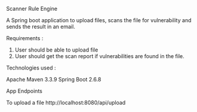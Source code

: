 Scanner Rule Engine

A Spring boot application to upload files, scans the file for vulnerability and sends the result in an email.

Requirements :

1. User should be able to upload file
2. User should get the scan report if vulnerabilities are found in the file. 


Technologies used :

Apache Maven 3.3.9
Spring Boot 2.6.8


App Endpoints

To upload a file http://localhost:8080/api/upload


